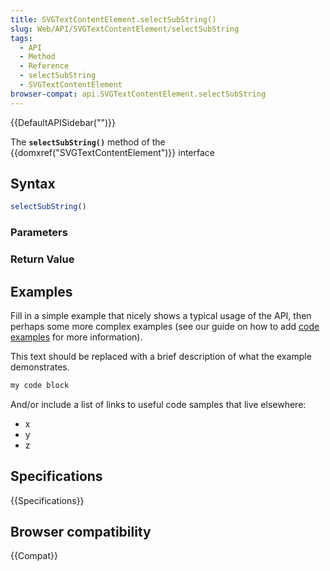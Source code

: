 ```yaml
---
title: SVGTextContentElement.selectSubString()
slug: Web/API/SVGTextContentElement/selectSubString
tags:
  - API
  - Method
  - Reference
  - selectSubString
  - SVGTextContentElement
browser-compat: api.SVGTextContentElement.selectSubString
---
```

{{DefaultAPISidebar("")}}

The **`selectSubString()`** method of the {{domxref("SVGTextContentElement")}} interface 

## Syntax

```js
selectSubString()
```

### Parameters



### Return Value



## Examples

Fill in a simple example that nicely shows a typical usage of the API, then perhaps some more complex examples (see our guide on how to add [code examples](/en-US/docs/MDN/Contribute/Structures/Code_examples) for more information).

This text should be replaced with a brief description of what the example demonstrates.

```js
my code block
```

And/or include a list of links to useful code samples that live elsewhere:

*   x
*   y
*   z

## Specifications

{{Specifications}}

## Browser compatibility

{{Compat}}

